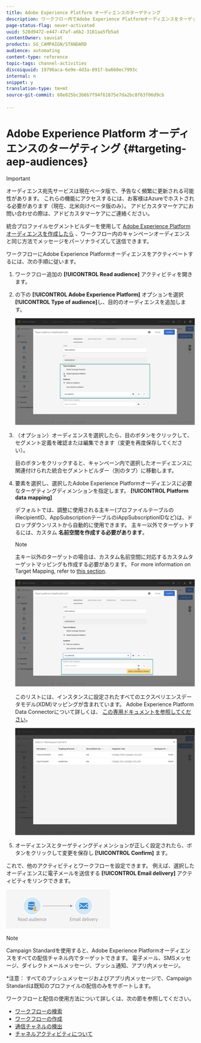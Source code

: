 ```yaml
---
title: Adobe Experience Platform オーディエンスのターゲティング
description: ワークフロー内でAdobe Experience Platformオーディエンスをターゲットする方法を説明します。
page-status-flag: never-activated
uuid: 528d9472-e447-47af-a6b2-3181aa5fb5ad
contentOwner: sauviat
products: SG_CAMPAIGN/STANDARD
audience: automating
content-type: reference
topic-tags: channel-activities
discoiquuid: 19796aca-6e9e-4d3a-8917-ba660ec7993c
internal: n
snippet: y
translation-type: tm+mt
source-git-commit: 68e825bc3b6b7f94f61875e7da2bc8f63f06d9cb

---
```



# Adobe Experience Platform オーディエンスのターゲティング {#targeting-aep-audiences}

>[!IMPORTANT]
>
>オーディエンス宛先サービスは現在ベータ版で、予告なく頻繁に更新される可能性があります。 これらの機能にアクセスするには、お客様はAzureでホストされる必要があります（現在、北米向けベータ版のみ）。 アドビカスタマーケアにお問い合わせの際は、アドビカスタマーケアにご連絡ください。

統合プロファイルセグメントビルダーを使用して [Adobe Experience Platformオーディエンスを作成したら](../../audiences/using/aep-about-audience-destinations-service.md) 、ワークフロー内のキャンペーンオーディエンスと同じ方法でメッセージをパーソナライズして送信できます。

ワークフローにAdobe Experience Platformオーディエンスをアクティベートするには、次の手順に従います。

1. ワークフロー追加の **[!UICONTROL Read audience]** アクティビティを開きます。

1. の下の **[!UICONTROL Adobe Experience Platform]** オプションを選択 **[!UICONTROL Type of audience]**&#x200B;し、目的のオーディエンスを追加します。

   ![](assets/aep_wkf_readaudience.png)

1. （オプション）オーディエンスを選択したら、目のボタンをクリックして、セグメント定義を確認または編集できます（変更を再度保存してください）。

   目のボタンをクリックすると、キャンペーン内で選択したオーディエンスに関連付けられた統合セグメントビルダー（別のタブ）に移動します。

1. 要素を選択し、選択したAdobe Experience Platformオーディエンスに必要なターゲティングディメンションを指定します。 **[!UICONTROL Platform data mapping]**

   デフォルトでは、調整に使用される主キー(プロファイルテーブルのiRecipientID、AppSubscriptionテーブルのiAppSubscriptionIDなど)は、ドロップダウンリストから自動的に使用できます。 主キー以外でターゲットするには、カスタム **名前空間を作成する必要があります**。

   >[!NOTE]
   >
   >主キー以外のターゲットの場合は、カスタム名前空間に対応するカスタムターゲットマッピングも作成する必要があります。 For more information on Target Mapping, refer to [this section](../../administration/using/target-mappings-in-campaign.md).

   ![](assets/aep_wkf_readaudience_namespace.png)

   このリストには、インスタンスに設定されたすべてのエクスペリエンスデータモデル(XDM)マッピングが含まれています。 Adobe Experience Platform Data Connectorについて詳しくは、 [この専用ドキュメントを参照してください](../../developing/using/aep-about-data-connector.md)。

   ![](assets/aep_wkf_readaudience_namespace2.png)

1. オーディエンスとターゲティングディメンションが正しく設定されたら、ボタンをクリックして変更を保存し **[!UICONTROL Confirm]** ます。

これで、他のアクティビティとワークフローを設定できます。 例えば、選択したオーディエンスに電子メールを送信する **[!UICONTROL Email delivery]** アクティビティをリンクできます。

![](assets/aep_wkf_email.png)

>[!NOTE]
>
>Campaign Standardを使用すると、Adobe Experience Platformオーディエンスをすべての配信チャネル内でターゲットできます。 電子メール、SMSメッセージ、ダイレクトメールメッセージ、プッシュ通知、アプリ内メッセージ。
>
>*注意： すべてのプッシュメッセージおよびアプリ内メッセージで、Campaign Standardは既知のプロファイルの配信のみをサポートします。

ワークフローと配信の使用方法について詳しくは、次の節を参照してください。

* [ワークフローの検索](../../automating/using/get-started-workflows.md)
* [ワークフローの作成](../../automating/using/building-a-workflow.md)
* [通信チャネルの検出](../../channels/using/get-started-communication-channels.md)
* [チャネルアクティビティについて](../../automating/using/about-channel-activities.md)
